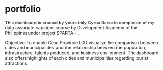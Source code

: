 # portfolio
This dashboard is created by yours truly Cyrus Baruc in completion of my data associate capstone course by Development Academy of the Philippines
under project SPARTA - .

Objective: To enable Cebu Province LGU visualize the comparison between cities and municipalities, 
and the relationship between the population, infrastructure, talents produced, and business environment.
The dashboard also offers highlights of each cities and municipalities regarding tourist attractions.

